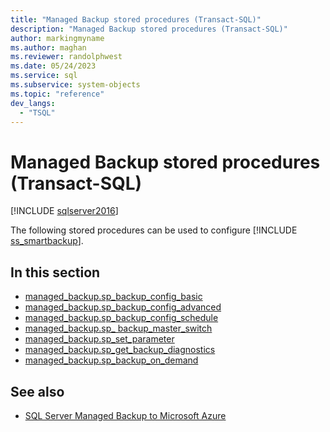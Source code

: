 ```yaml
---
title: "Managed Backup stored procedures (Transact-SQL)"
description: "Managed Backup stored procedures (Transact-SQL)"
author: markingmyname
ms.author: maghan
ms.reviewer: randolphwest
ms.date: 05/24/2023
ms.service: sql
ms.subservice: system-objects
ms.topic: "reference"
dev_langs:
  - "TSQL"
---
```

# Managed Backup stored procedures (Transact-SQL)

[!INCLUDE [sqlserver2016](../../includes/applies-to-version/sqlserver2016.md)]

The following stored procedures can be used to configure [!INCLUDE [ss_smartbackup](../../includes/ss-smartbackup-md.md)].

## In this section

- [managed_backup.sp_backup_config_basic](managed-backup-sp-backup-config-basic-transact-sql.md)
- [managed_backup.sp_backup_config_advanced](managed-backup-sp-backup-config-advanced-transact-sql.md)
- [managed_backup.sp_backup_config_schedule](managed-backup-sp-backup-config-schedule-transact-sql.md)
- [managed_backup.sp_ backup_master_switch](managed-backup-sp-backup-master-switch-transact-sql.md)
- [managed_backup.sp_set_parameter](managed-backup-sp-set-parameter-transact-sql.md)
- [managed_backup.sp_get_backup_diagnostics](managed-backup-sp-get-backup-diagnostics-transact-sql.md)
- [managed_backup.sp_backup_on_demand](managed-backup-sp-backup-on-demand-transact-sql.md)

## See also

- [SQL Server Managed Backup to Microsoft Azure](../backup-restore/sql-server-managed-backup-to-microsoft-azure.md)
